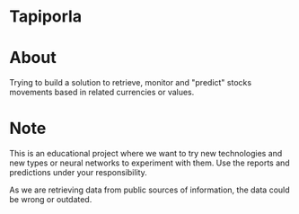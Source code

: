 Tapiporla
=============================

# About #

Trying to build a solution to retrieve, monitor and "predict" stocks movements based in related currencies or values.

# Note #
This is an educational project where we want to try new technologies and new types or neural networks to experiment with them. 
Use the reports and predictions under your responsibility.

As we are retrieving data from public sources of information, the data could be wrong or outdated.
